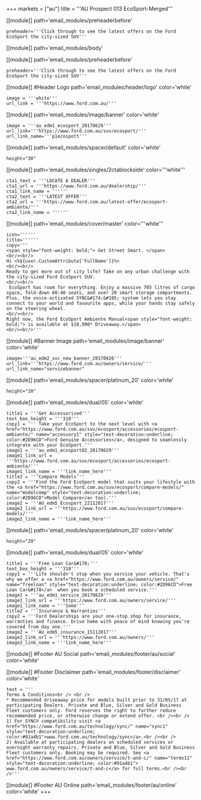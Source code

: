 +++
markets = ["au"]
title = '''AU Prospect 013 EcoSport-Merged'''


[[module]]
path='email_modules/preheaderbefore'


	preheader='''Click through to see the latest offers on the Ford EcoSport the city-sized SUV'''

[[module]]
path='email_modules/body'

[[module]]
path='email_modules/preheaderbefore'

	preheader='''Click through to see the latest offers on the Ford EcoSport the city-sized SUV'''


[[module]] #Header Logo
path='email_modules/header/logo'
color='white'

	image = '''white'''
	url_link = '''https://www.ford.com.au/'''


[[module]]
path='email_modules/image/banner'
color='white'

    image = '''au_edm1_ecosport_20170629'''
	url_link='''https://www.ford.com.au/suv/ecosport/'''
	url_link_name='''p1ecospott''' 

[[module]]
path='email_modules/spacer/default'
color='white'

	height="30"
    
[[module]]
path='email_modules/singles/2ctablockside'
color='''white'''

	cta1_text = '''LOCATE A DEALER'''
	cta1_url = '''https://www.ford.com.au/dealership/'''
	cta1_link_name = ''''''
	cta2_text = '''LATEST OFFER'''
	cta2_url = '''https://www.ford.com.au/latest-offer/ecosport-ambiente/'''
	cta2_link_name = ''''''

[[module]]
path='email_modules/cover/master'
color='''white'''

	icon=''''''
	title=''''''
	copy='''
    <span style="font-weight: bold;"> Get Street Smart. </span>
    <br/><br/>
    Hi <%${user.CustomAttribute['FullName']}%>
    <br/><br/>
    Ready to get more out of city life? Take on any urban challenge with the city-sized Ford EcoSport SUV.
    <br/><br/>
     EcoSport has room for everything. Enjoy a massive 705 litres of cargo space, fold-down 60:40 seats, and over 20 smart storage compartments. Plus, the voice-activated SYNC&#174;&#185; system lets you stay connect to your world and favourite apps, while your hands stay safely on the steering wheel.
    <br/><br/>
    Right now, the Ford EcoSport Ambiente Manual<span style="font-weight: bold;"> is available at $18,990* Driveaway.</span> 
    <br/><br/>'''

[[module]] #Banner Image
path='email_modules/image/banner'
color='white'

	image='''au_edm2_svc_new_banner_20170926'''
	url_link='''https://www.ford.com.au/owners/service/'''
	url_link_name="servicebanner"

[[module]]
path='email_modules/spacer/platinum_20'
color='white'

	height="20"

[[module]]
path='email_modules/dual/05'
color='white'

    title1 = '''Get Accessorised'''
    text_box_height = '''310'''
	copy1 = ''' Take your EcoSport to the next level with <a href="https://www.ford.com.au/suv/ecosport/accessories/ecosport-ambiente/" name="accessory1" style="text-decoration:underline; color:#2D96CD">Ford Genuine Accessories</a>, designed to seamlessly integrate with your EcoSport.'''
	image1 = '''au_edm1_ecosport02_20170629'''
	image1_link_url = '''https://www.ford.com.au/suv/ecosport/accessories/ecosport-ambiente/'''
	image1_link_name = '''link_name_here'''
	title2 = '''Compare Models'''
	copy2 = '''Find the Ford EcoSport model that suits your lifestyle with the <a href="https://www.ford.com.au/suv/ecosport/compare-models/" name="modelcomp" style="text-decoration:underline; color:#2D96CD">Model Compare</a> tool.'''
	image2 = '''AU_edm5_Ecosport_22112017'''
	image2_link_url = '''https://www.ford.com.au/suv/ecosport/compare-models/'''
	image2_link_name = '''link_name_here'''
	
  

[[module]]
path='email_modules/spacer/platinum_20'
color='white'

	height="20"

[[module]]
path='email_modules/dual/05'
color='white'

	title1 = '''Free Loan Car&#178;'''
    text_box_height = '''310'''
	copy1 = '''Life shouldn't stop when you service your vehicle. That's why we offer a <a href="https://www.ford.com.au/owners/service/" name="freeloan" style="text-decoration:underline; color:#2D96CD">Free Loan Car&#178</a>  when you book a scheduled service.'''
	image1 = '''au_edm1_service_20170629'''
	image1_link_url = '''https://www.ford.com.au/owners/service/'''
	image1_link_name = '''Some'''
	title2 = '''Insurance & Warranties'''
	copy2 = '''Ford Dealerships are your one-stop shop for insurance, warranties and finance. Drive home with peace of mind knowing you’re covered from day one.'''
	image2 = '''AU_edm5_insurance_15112017'''
	image2_link_url = '''https://www.ford.com.au/owners/'''
	image2_link_name = '''link_name_here'''


[[module]] #Footer AU Social
path='email_modules/footer/au/social'
color='white'

[[module]] #Footer Disclaimer
path='email_modules/footer/disclaimer'
color='white'

	text = '''
    Terms & Conditions<br /> <br />
    * Recommended driveaway price for models built prior to 31/05/17 at participating Dealers. Private and Blue, Silver and Gold Business Fleet customers only. Ford reserves the right to further reduce recommended price, or otherwise change or extend offer. <br /><br />
    1) For SYNC® compatibility visit <a href="https://www.ford.com.au/technology/sync/"	name="sync1" style="text-decoration:underline; color:#91a4b1">www.ford.com.au/technology/sync</a>.<br /><br />
    2) Available at participating dealers on scheduled services or overnight warranty repairs. Private and Blue, Silver and Gold Business Fleet customers only. Booking may be required. See <a href="https://www.ford.com.au/owners/service/t-and-c/" name="terms11" style="text-decoration:underline; color:#91a4b1"> www.ford.com.au/owners/service/t-and-c</a> for full terms.<br /><br />'''
[[module]] #Footer AU Online
path='email_modules/footer/au/online'
color='white'
+++


